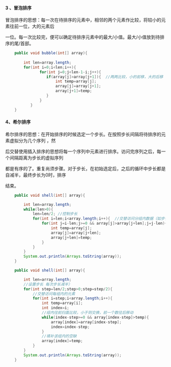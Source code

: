 #### 3 、冒泡排序

​		冒泡排序的思想：每一次在待排序的元素中，相邻的两个元素作比较，将较小的元素往前一位，大的元素后

一位。每一次比较完，便可以确定待排序元素中的最大/小值。最大/小值放到待排序的尾/首部。

```java
	public void bubble(int[] array){
        
	    int len=array.length;
	    for(int i=0;i<len;i++){
               for(int j=0;j<len-1-i;j++){
                  if(array[j]>array[j+1]){	//两两比较，小的前移，大的后移
                      int temp=array[j];
                      array[j]=array[j+1];
                      array[j+1]=temp;
                  }
               }
           }
	}
```





#### 4、希尔排序 

​		希尔排序的思想：在开始排序的时候选定一个步长。在按照步长间隔将待排序的元素虚拟分为几个序列 ，然

后交替使用插入排序的思想将每一个序列中元素进行排序。访问完序列之后，每一个间隔距离为步长的虚拟序列

都是有序的了。重复尚须步骤。对于步长，在初始选定后，之后的循环中步长都是自减半，最终步长为0时，排序

结束。

```java
	public void shell(int[] array){

        int len=array.length;
        while(len>0){
            len=len/2; //控制步长
            for(int i=len;i<array.length;i++){  //交替访问分组内数据（如步长为2时 ，1 3 5  2,4，6）
                for(int j=i-len;j>=0 && array[j]>array[j+len];j=j-len){  //组内往前扫描
                    int temp=array[j];
                    array[j]=array[j+len];
                    array[j+len]=temp;
                }
            }
        }
        System.out.println(Arrays.toString(array));
    }

	public void shell(int[] array){

        int len=array.length;
        //设置步长 每次步长减半）
        for(int step=len/2;step>0;step=step/2){
            //交替访问每组内的元素
            for(int i=step;i<array.length;i++){
                int temp=array[i];
                int index=i;
                //组内往前扫面比较，小于则交换，前一个数往后移动
                while(index-step>=0 && array[index-step]>temp){
                    array[index]=array[index-step];
                    index=index-step;
                }
                //填补该组内的空缺
                array[index]=temp;
            }
        }
        System.out.println(Arrays.toString(array));
    }
```





